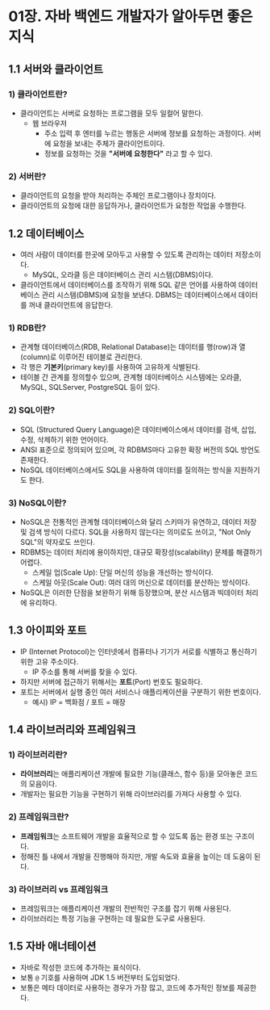 # 01장. 자바 백엔드 개발자가 알아두면 좋은 지식
## 1.1 서버와 클라이언트
### 1) 클라이언트란?
- 클라이언트는 서버로 요청하는 프로그램을 모두 일컬어 말한다.
	- 웹 브라우저
		- 주소 입력 후 엔터를 누르는 행동은 서버에 정보를 요청하는 과정이다. 서버에 요청을 보내는 주체가 클라이언트이다.
		- 정보를 요청하는 것을 **"서버에 요청한다"** 라고 할 수 있다.

### 2) 서버란?
- 클라이언트의 요청을 받아 처리하는 주체인 프로그램이나 장치이다.
- 클라이언트의 요청에 대한 응답하거나, 클라이언트가 요청한 작업을 수행한다.

## 1.2 데이터베이스
- 여러 사람이 데이터를 한곳에 모아두고 사용할 수 있도록 관리하는 데이터 저장소이다.
	- MySQL, 오라클 등은 데이터베이스 관리 시스템(DBMS)이다.
- 클라이언트에서 데이터베이스를 조작하기 위해 SQL 같은 언어를 사용하여 데이터베이스 관리 시스템(DBMS)에 요청을 보낸다. DBMS는 데이터베이스에서 데이터를 꺼내 클라이언트에 응답한다.

### 1) RDB란?
- 관계형 데이터베이스(RDB, Relational Database)는 데이터를 행(row)과 열(column)로 이루어진 테이블로 관리한다.
- 각 행은 **기본키**(primary key)를 사용하여 고유하게 식별된다.
- 테이블 간 관계를 정의할수 있으며, 관계형 데이터베이스 시스템에는 오라클, MySQL, SQLServer, PostgreSQL 등이 있다.

### 2) SQL이란?
- SQL (Structured Query Language)은 데이터베이스에서 데이터를 검색, 삽입, 수정, 삭제하기 위한 언어이다.
- ANSI 표준으로 정의되어 있으며, 각 RDBMS마다 고유한 확장 버전의 SQL 방언도 존재한다.
- NoSQL 데이터베이스에서도 SQL을 사용하여 데이터를 질의하는 방식을 지원하기도 한다.

### 3) NoSQL이란?
- NoSQL은 전통적인 관계형 데이터베이스와 달리 스키마가 유연하고, 데이터 저장 및 검색 방식이 다르다. SQL을 사용하지 않는다는 의미로도 쓰이고, "Not Only SQL"의 약자로도 쓰인다.
- RDBMS는 데이터 처리에 용이하지만, 대규모 확장성(scalability) 문제를 해결하기 어렵다.
	- 스케일 업(Scale Up): 단일 머신의 성능을 개선하는 방식이다.
	- 스케일 아웃(Scale Out): 여러 대의 머신으로 데이터를 분산하는 방식이다.
- NoSQL은 이러한 단점을 보완하기 위해 등장했으며, 분산 시스템과 빅데이터 처리에 유리하다.

## 1.3 아이피와 포트
- IP (Internet Protocol)는 인터넷에서 컴퓨터나 기기가 서로를 식별하고 통신하기 위한 고유 주소이다.
	- IP 주소를 통해 서버를 찾을 수 있다.
- 하지만 서버에 접근하기 위해서는 **포트**(Port) 번호도 필요하다.
- 포트는 서버에서 실행 중인 여러 서비스나 애플리케이션을 구분하기 위한 번호이다.
	- 예시) IP = 백화점 / 포트 = 매장

## 1.4 라이브러리와 프레임워크
### 1) 라이브러리란?
- **라이브러리**는 애플리케이션 개발에 필요한 기능(클래스, 함수 등)을 모아놓은 코드의 모음이다.
- 개발자는 필요한 기능을 구현하기 위해 라이브러리를 가져다 사용할 수 있다.

### 2) 프레임워크란?
- **프레임워크**는 소프트웨어 개발을 효율적으로 할 수 있도록 돕는 환경 또는 구조이다.
- 정해진 틀 내에서 개발을 진행해야 하지만,  개발 속도와 효율을 높이는 데 도움이 된다.

### 3) 라이브러리 vs 프레임워크
- 프레임워크는 애플리케이션 개발의 전반적인 구조를 잡기 위해 사용된다.
- 라이브러리는 특정 기능을 구현하는 데 필요한 도구로 사용된다.

## 1.5 자바 애너테이션
- 자바로 작성한 코드에 추가하는 표식이다.
- 보통 `@` 기호를 사용하며 JDK 1.5 버전부터 도입되었다.
- 보통은 메타 데이터로 사용하는 경우가 가장 많고, 코드에 추가적인 정보를 제공한다.